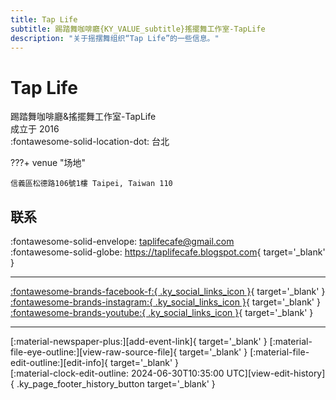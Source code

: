 ```yaml
---
title: Tap Life
subtitle: 踢踏舞咖啡廳{KY_VALUE_subtitle}搖擺舞工作室-TapLife
description: "关于摇摆舞组织“Tap Life”的一些信息。"
---
```


# Tap Life

踢踏舞咖啡廳&搖擺舞工作室-TapLife  
成立于 2016  
:fontawesome-solid-location-dot: 台北  


???+ venue "场地"

    信義區松德路106號1樓 Taipei, Taiwan 110  

## 联系

:fontawesome-solid-envelope: <taplifecafe@gmail.com>  
:fontawesome-solid-globe: <https://taplifecafe.blogspot.com>{ target='_blank' }  

---

 [:fontawesome-brands-facebook-f:{ .ky_social_links_icon }](https://www.facebook.com/taplifecafe){ target='_blank' } [:fontawesome-brands-instagram:{ .ky_social_links_icon }](https://instagram.com/taplifecafe){ target='_blank' } [:fontawesome-brands-youtube:{ .ky_social_links_icon }](https://youtube.com/TapLifeStudio){ target='_blank' }

---

<div class="ky_page_footer" markdown>
<div class="ky_page_footer_trailing" markdown="span">
[:material-newspaper-plus:][add-event-link]{ target='_blank' }
[:material-file-eye-outline:][view-raw-source-file]{ target='_blank' }
[:material-file-edit-outline:][edit-info]{ target='_blank' }
</div>
<div class="ky_page_footer_leading" markdown="span">
[:material-clock-edit-outline: 2024-06-30T10:35:00 UTC][view-edit-history]{ .ky_page_footer_history_button target='_blank' }
</div>
</div>

[add-event-link]: https://github.com/swingdance/events/issues/new?assignees=&labels=add+event&projects=&template=02-add_entity.yml&title=%5Btw%5D%20%3CName%3E&region=tw&province=Taipei&city=Taipei&org_id=tap-life "添加活动"
[view-raw-source-file]: https://github.com/swingdance/orgs/blob/main/tw/tap-life.json "查看原始源文件"
[edit-info]: https://github.com/swingdance/orgs/issues/new?assignees=&labels=update+org&projects=&template=03-update_entity.yml&title=%5Btw%5D%20Tap%20Life&region=tw&id=tap-life&name=Tap%20Life "编辑信息"

[view-edit-history]: https://github.com/swingdance/orgs/commits/main/tw/tap-life.json "查看编辑历史"
